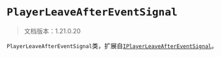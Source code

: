# `PlayerLeaveAfterEventSignal`

> 文档版本：1.21.0.20

`PlayerLeaveAfterEventSignal`类，扩展自[`IPlayerLeaveAfterEventSignal`](./iplayerleaveaftereventsignal.md)。
